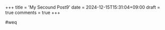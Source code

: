 +++
title = 'My Secound Post9'
date = 2024-12-15T15:31:04+09:00
draft = true
comments = true
+++

#weq
